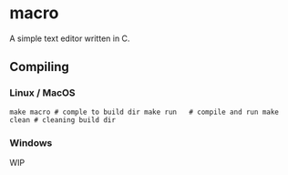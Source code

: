 # macro

A simple text editor written in C.

## Compiling
### Linux / MacOS
`make macro # comple to build dir
make run   # compile and run
make clean # cleaning build dir`
### Windows
WIP
